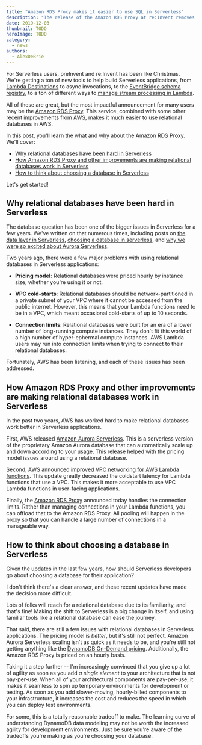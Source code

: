 ```yaml
---
title: "Amazon RDS Proxy makes it easier to use SQL in Serverless"
description: "The release of the Amazon RDS Proxy at re:Invent removes one of the main objections to using relational databases in serverless applications. Read this post to understand why."
date: 2019-12-03
thumbnail: TODO
heroImage: TODO
category:
  - news
authors:
  - AlexDeBrie
---
```


For Serverless users, preInvent and re:Invent has been like Christmas. We're getting a ton of new tools to help build Serverless applications, from [Lambda Destinations](https://aws.amazon.com/blogs/compute/introducing-aws-lambda-destinations/) to async invocations, to the [EventBridge schema registry](https://serverless.com/blog/eventbridge-schema-registry/), to a ton of different ways to [manage stream processing in Lambda](https://aws.amazon.com/blogs/compute/new-aws-lambda-controls-for-stream-processing-and-asynchronous-invocations/).

All of these are great, but the most impactful announcement for many users may be the [Amazon RDS Proxy](#TODO). This service, combined with some other recent improvements from AWS, makes it much easier to use relational databases in AWS.

In this post, you'll learn the what and why about the Amazon RDS Proxy. We'll cover:

- [Why relational databases have been hard in Serverless](#why-relational-databases-have-been-hard-in-serverless)
- [How Amazon RDS Proxy and other improvements are making relational databases work in Serverless](#how-amazon-rds-proxy-and-other-improvements-are-making-relational-databases-work-in-serverless)
- [How to think about choosing a database in Serverless](#how-to-think-about-choosing-a-database-in-serverless)

Let's get started!

## Why relational databases have been hard in Serverless

The database question has been one of the bigger issues in Serverless for a few years. We've written on that numerous times, including posts on [the data layer in Serverless](https://serverless.com/blog/serverless-conf-2017-nyc-recap/#data-layer-in-the-serverless-world), [choosing a database in serverless](https://serverless.com/blog/choosing-a-database-with-serverless), and [why we were so excited about Aurora Serverless](https://serverless.com/blog/serverless-aurora-future-of-data/).

Two years ago, there were a few major problems with using relational databases in Serverless applications:

- **Pricing model**: Relational databases were priced hourly by instance size, whether you're using it or not.

- **VPC cold-starts**: Relational databases should be network-partitioned in a private subnet of your VPC where it cannot be accessed from the public internet. However, this means that your Lambda functions need to be in a VPC, which meant occasional cold-starts of up to 10 seconds.

- **Connection limits**: Relational databases were built for an era of a lower number of long-running compute instances. They don't fit this world of a high number of hyper-ephermal compute instances. AWS Lambda users may run into connection limits when trying to connect to their relational databases.

Fortunately, AWS has been listening, and each of these issues has been addressed.

## How Amazon RDS Proxy and other improvements are making relational databases work in Serverless

In the past two years, AWS has worked hard to make relational databases work better in Serverless applications.

First, AWS released [Amazon Aurora Serverless](https://aws.amazon.com/rds/aurora/serverless/). This is a serverless version of the proprietary Amazon Aurora database that can automatically scale up and down according to your usage. This release helped with the pricing model issues around using a relational database.

Second, AWS announced [improved VPC networking for AWS Lambda functions](https://aws.amazon.com/blogs/compute/announcing-improved-vpc-networking-for-aws-lambda-functions/). This update greatly decreased the coldstart latency for Lambda functions that use a VPC. This makes it more acceptable to use VPC Lambda functions in user-facing applications.

Finally, the [Amazon RDS Proxy](#TODO) announced today handles the connection limits. Rather than managing connections in your Lambda functions, you can offload that to the Amazon RDS Proxy. All pooling will happen in the proxy so that you can handle a large number of connections in a manageable way.

## How to think about choosing a database in Serverless

Given the updates in the last few years, how should Serverless developers go about choosing a database for their application?

I don't think there's a clear answer, and these recent updates have made the decision more difficult.

Lots of folks will reach for a relational database due to its familiarity, and that's fine! Making the shift to Serverless is a big change in itself, and using familiar tools like a relational database can ease the journey.

That said, there are still a few issues with relational databases in Serverless applications. The pricing model is _better_, but it's still not perfect. Amazon Aurora Serverless scaling isn't as quick as it needs to be, and you're still not getting anything like the [DynamoDB On-Demand pricing](https://aws.amazon.com/blogs/aws/amazon-dynamodb-on-demand-no-capacity-planning-and-pay-per-request-pricing/). Additionally, the Amazon RDS Proxy is priced on an hourly basis.

Taking it a step further -- I'm increasingly convinced that you give up a lot of agility as soon as you add *a single element* to your architecture that is not pay-per-use. When all of your architectural components are pay-per-use, it makes it seamless to spin up temporary environments for development or testing. As soon as you add slower-moving, hourly-billed components to your infrastructure, it increases the cost and reduces the speed in which you can deploy test environments.

For some, this is a totally reasonable tradeoff to make. The learning curve of understanding DynamoDB data modeling may not be worth the increased agility for development environments. Just be sure you're aware of the tradeoffs you're making as you're choosing your database.